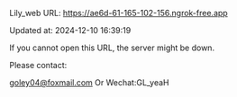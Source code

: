 Lily_web URL: https://ae6d-61-165-102-156.ngrok-free.app

Updated at: 2024-12-10 16:39:19

If you cannot open this URL, the server might be down.

Please contact: 

goley04@foxmail.com Or Wechat:GL_yeaH